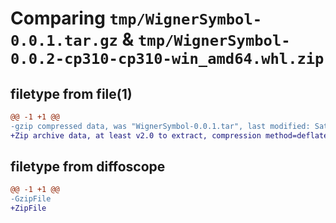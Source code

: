 # Comparing `tmp/WignerSymbol-0.0.1.tar.gz` & `tmp/WignerSymbol-0.0.2-cp310-cp310-win_amd64.whl.zip`

## filetype from file(1)

```diff
@@ -1 +1 @@
-gzip compressed data, was "WignerSymbol-0.0.1.tar", last modified: Sat Jun 10 12:38:02 2023, max compression
+Zip archive data, at least v2.0 to extract, compression method=deflate
```

## filetype from diffoscope

```diff
@@ -1 +1 @@
-GzipFile
+ZipFile
```

